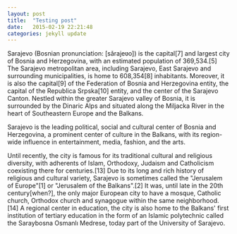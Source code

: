 ```yaml
---
layout: post
title:  "Testing post"
date:   2015-02-19 22:21:48
categories: jekyll update
---
```

Sarajevo (Bosnian pronunciation: [sǎrajeʋo]) is the capital[7] and largest city of Bosnia and Herzegovina, with an estimated population of 369,534.[5] The Sarajevo metropolitan area, including Sarajevo, East Sarajevo and surrounding municipalities, is home to 608,354[8] inhabitants. Moreover, it is also the capital[9] of the Federation of Bosnia and Herzegovina entity, the capital of the Republica Srpska[10] entity, and the center of the Sarajevo Canton. Nestled within the greater Sarajevo valley of Bosnia, it is surrounded by the Dinaric Alps and situated along the Miljacka River in the heart of Southeastern Europe and the Balkans.

Sarajevo is the leading political, social and cultural center of Bosnia and Herzegovina, a prominent center of culture in the Balkans, with its region-wide influence in entertainment, media, fashion, and the arts.

Until recently, the city is famous for its traditional cultural and religious diversity, with adherents of Islam, Orthodoxy, Judaism and Catholicism coexisting there for centuries.[13] Due to its long and rich history of religious and cultural variety, Sarajevo is sometimes called the "Jerusalem of Europe"[1] or "Jerusalem of the Balkans".[2] It was, until late in the 20th century[when?], the only major European city to have a mosque, Catholic church, Orthodox church and synagogue within the same neighborhood.[14] A regional center in education, the city is also home to the Balkans' first institution of tertiary education in the form of an Islamic polytechnic called the Saraybosna Osmanlı Medrese, today part of the University of Sarajevo.